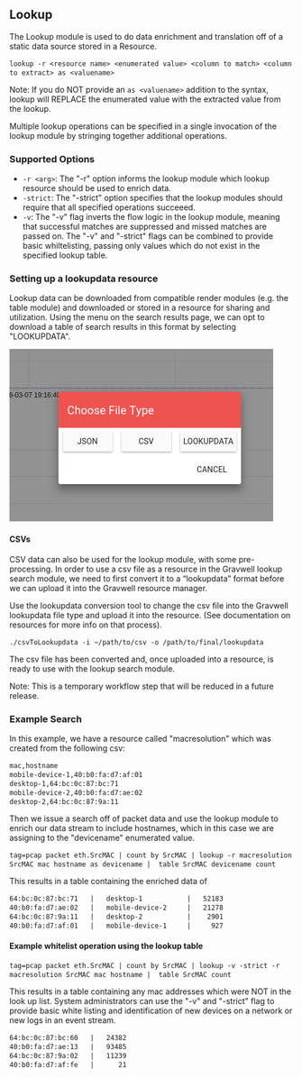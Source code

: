 ## Lookup

The Lookup module is used to do data enrichment and translation off of a static data source stored in a Resource.

```
lookup -r <resource name> <enumerated value> <column to match> <column to extract> as <valuename>
```

Note: If you do NOT provide an ```as <valuename>``` addition to the syntax, lookup will REPLACE the enumerated value with the extracted value from the lookup.

Multiple lookup operations can be specified in a single invocation of the lookup module by stringing together additional operations.

### Supported Options
* `-r <arg>`: The "-r" option informs the lookup module which lookup resource should be used to enrich data.
* `-strict`: The "-strict" option specifies that the lookup modules should require that all specified operations succeeed.
* `-v`: The "-v" flag inverts the flow logic in the lookup module, meaning that successful matches are suppressed and missed matches are passed on.  The "-v" and "-strict" flags can be combined to provide basic whiltelisting, passing only values which do not exist in the specified lookup table.

### Setting up a lookupdata resource

Lookup data can be downloaded from compatible render modules (e.g. the table module) and downloaded or stored in a resource for sharing and utilization. Using the menu on the search results page, we can opt to download a table of search results in this format by selecting "LOOKUPDATA".

![Lookup Download](lookup-download.png)

#### CSVs

CSV data can also be used for the lookup module, with some pre-processing. In order to use a csv file as a resource in the Gravwell lookup search module, we need to first convert it to a “lookupdata” format before we can upload it into the Gravwell resource manager.

Use the lookupdata conversion tool to change the csv file into the Gravwell lookupdata file type and upload it into the resource. (See documentation on resources for more info on that process).

```
./csvToLookupdata -i ~/path/to/csv -o /path/to/final/lookupdata
```

The csv file has been converted and, once uploaded into a resource, is ready to use with the lookup search module.

Note: This is a temporary workflow step that will be reduced in a future release.

### Example Search

In this example, we have a resource called "macresolution" which was created from the following csv:
```
mac,hostname
mobile-device-1,40:b0:fa:d7:af:01
desktop-1,64:bc:0c:87:bc:71
mobile-device-2,40:b0:fa:d7:ae:02
desktop-2,64:bc:0c:87:9a:11
```

Then we issue a search off of packet data and use the lookup module to enrich our data stream to include hostnames, which in this case we are assigning to the "devicename" enumerated value.

```
tag=pcap packet eth.SrcMAC | count by SrcMAC | lookup -r macresolution SrcMAC mac hostname as devicename |  table SrcMAC devicename count
```

This results in a table containing the enriched data of
```
64:bc:0c:87:bc:71	|	desktop-1       	|	52183
40:b0:fa:d7:ae:02	|	mobile-device-2 	|	21278
64:bc:0c:87:9a:11	|	desktop-2       	|	 2901
40:b0:fa:d7:af:01	|	mobile-device-1 	|	  927
```

#### Example whitelist operation using the lookup table
```
tag=pcap packet eth.SrcMAC | count by SrcMAC | lookup -v -strict -r macresolution SrcMAC mac hostname |  table SrcMAC count
```

This results in a table containing any mac addresses which were NOT in the look up list.  System administrators can use the "-v" and "-strict" flag to provide basic white listing and identification of new devices on a network or new logs in an event stream.
```
64:bc:0c:87:bc:60	|	24382
40:b0:fa:d7:ae:13	|	93485
64:bc:0c:87:9a:02	|	11239
40:b0:fa:d7:af:fe	|	   21
```
